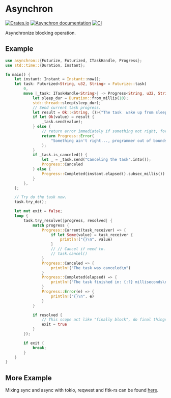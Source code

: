 # Asynchron

[![Crates.io](https://img.shields.io/crates/v/asynchron.svg)](https://crates.io/crates/asynchron)
[![Asynchron documentation](https://docs.rs/asynchron/badge.svg)](https://docs.rs/asynchron)
[![CI](https://github.com/Ar37-rs/asynchron/actions/workflows/rust.yml/badge.svg)](https://github.com/Ar37-rs/asynchron/actions/workflows/rust.yml)

Asynchronize blocking operation.

## Example

```rust
use asynchron::{Futurize, Futurized, ITaskHandle, Progress};
use std::time::{Duration, Instant};

fn main() {
    let instant: Instant = Instant::now();
    let task: Futurized<String, u32, String> = Futurize::task(
        0,
        move |_task: ITaskHandle<String>| -> Progress<String, u32, String> {
            let sleep_dur = Duration::from_millis(10);
            std::thread::sleep(sleep_dur);
            // Send current task progress.
            let result = Ok::<String, ()>("The task  wake up from sleep.".into());
            if let Ok(value) = result {
                _task.send(value);
            } else {
                // return error immediately if something not right, for example:
                return Progress::Error(
                    "Something ain't right..., programmer out of bounds.".into(),
                );
            }
            if _task.is_canceled() {
                let _ = _task.send("Canceling the task".into());
                Progress::Canceled
            } else {
                Progress::Completed(instant.elapsed().subsec_millis())
            }
        },
    );

    // Try do the task now.
    task.try_do();

    let mut exit = false;
    loop {
        task.try_resolve(|progress, resolved| {
            match progress {
                Progress::Current(task_receiver) => {
                    if let Some(value) = task_receiver {
                        println!("{}\n", value)
                    }
                    // // Cancel if need to.
                    // task.cancel()
                }
                Progress::Canceled => {
                    println!("The task was canceled\n")
                }
                Progress::Completed(elapsed) => {
                    println!("The task finished in: {:?} milliseconds\n", elapsed)
                }
                Progress::Error(e) => {
                    println!("{}\n", e)
                }
            }

            if resolved {
                // This scope act like "finally block", do final things here.
                exit = true
            }
        });

        if exit {
            break;
        }
    }
}
```

## More Example

Mixing sync and async with tokio, reqwest and fltk-rs can be found [here](https://github.com/Ar37-rs/asynchron/tree/main/example).
